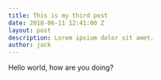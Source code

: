```yaml
---
title: This is my third post
date: 2018-06-11 12:41:00 Z
layout: post
description: Lorem ipsium dolor sit amet.
author: jack
---
```


Hello world, how are you doing?
